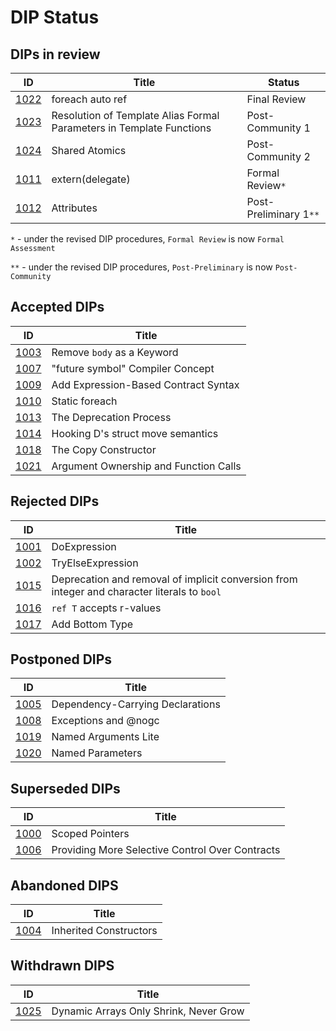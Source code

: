 # DIP Status

## DIPs in review
|                  ID|                                          Title|            Status|
|--------------------|-----------------------------------------------|------------------|
|[1022](./DIP1022.md)|                               foreach auto ref|      Final Review|
|[1023](./DIP1023.md)|Resolution of Template Alias Formal Parameters in Template Functions| Post-Community 1|
|[1024](./DIP1024.md)|                                 Shared Atomics|  Post-Community 2|
|[1011](./DIP1011.md)|                               extern(delegate)|  Formal Review`*`|
|[1012](./DIP1012.md)|                                     Attributes|Post-Preliminary 1`**`|

`*` - under the revised DIP procedures, `Formal Review` is now `Formal Assessment`

`**` - under the revised DIP procedures, `Post-Preliminary` is now `Post-Community`

## Accepted DIPs
|                           ID|                                 Title|
|-----------------------------|--------------------------------------|
|[1003](./accepted/DIP1003.md)|            Remove `body` as a Keyword|
|[1007](./accepted/DIP1007.md)|      "future symbol" Compiler Concept|
|[1009](./accepted/DIP1009.md)|  Add Expression-Based Contract Syntax|
|[1010](./accepted/DIP1010.md)|                        Static foreach|
|[1013](./accepted/DIP1013.md)|               The Deprecation Process|
|[1014](./accepted/DIP1014.md)|     Hooking D's struct move semantics|
|[1018](./accepted/DIP1018.md)|                  The Copy Constructor|
|[1021](./accepted/DIP1021.md)| Argument Ownership and Function Calls|

## Rejected DIPs
|                           ID|                                 Title|
|-----------------------------|--------------------------------------|
|[1001](./rejected/DIP1001.md)|                          DoExpression|
|[1002](./rejected/DIP1002.md)|                     TryElseExpression|
|[1015](./rejected/DIP1015.md)| Deprecation and removal of implicit conversion from integer and character literals to `bool` |
|[1016](./rejected/DIP1016.md)|              `ref T` accepts r-values|
|[1017](./rejected/DIP1017.md)|                       Add Bottom Type|

## Postponed DIPs
|                           ID|                                 Title|
|-----------------------------|--------------------------------------|
|[1005](./other/DIP1005.md)   |      Dependency-Carrying Declarations|
|[1008](./other/DIP1008.md)   |                  Exceptions and @nogc|
|[1019](./other/DIP1019.md)   |                  Named Arguments Lite|
|[1020](./other/DIP1020.md)   |                      Named Parameters|

## Superseded DIPs
|                           ID|                                 Title|
|-----------------------------|--------------------------------------|
|[1000](./other/DIP1000.md)   |                       Scoped Pointers|
|[1006](./other/DIP1006.md)   |Providing More Selective Control Over Contracts|

## Abandoned DIPS
|                           ID|                                 Title|
|-----------------------------|--------------------------------------|
|[1004](./other/DIP1004.md)   |                Inherited Constructors|


## Withdrawn DIPS
|                           ID|                                 Title|
|-----------------------------|--------------------------------------|
|[1025](./other/DIP1025.md)   | Dynamic Arrays Only Shrink, Never Grow|
